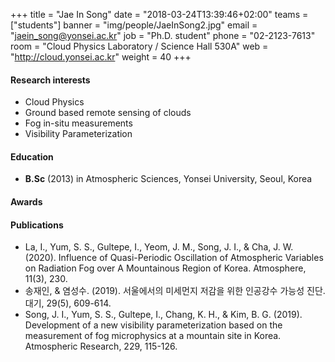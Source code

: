 +++
title = "Jae In Song"
date = "2018-03-24T13:39:46+02:00"
teams = ["students"]
banner = "img/people/JaeInSong2.jpg"
email = "jaein_song@yonsei.ac.kr"
job = "Ph.D. student"
phone = "02-2123-7613"
room = "Cloud Physics Laboratory / Science Hall 530A"
web = "http://cloud.yonsei.ac.kr"
weight = 40
+++

#### Research interests
+ Cloud Physics
+ Ground based remote sensing of clouds
+ Fog in-situ measurements
+ Visibility Parameterization

#### Education
 + **B.Sc** (2013) in Atmospheric Sciences, Yonsei University, Seoul, Korea

#### Awards

#### Publications
+ La, I., Yum, S. S., Gultepe, I., Yeom, J. M., Song, J. I., & Cha, J. W. (2020). Influence of Quasi-Periodic Oscillation of Atmospheric Variables on Radiation Fog over A Mountainous Region of Korea. Atmosphere, 11(3), 230.
+ 송재인, & 염성수. (2019). 서울에서의 미세먼지 저감을 위한 인공강수 가능성 진단. 대기, 29(5), 609-614.
+ Song, J. I., Yum, S. S., Gultepe, I., Chang, K. H., & Kim, B. G. (2019). Development of a new visibility parameterization based on the measurement of fog microphysics at a mountain site in Korea. Atmospheric Research, 229, 115-126.
